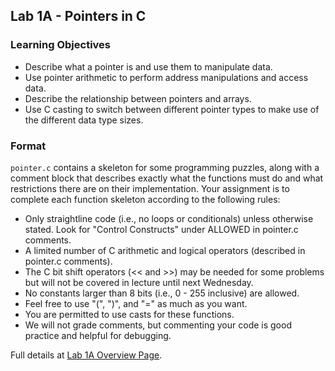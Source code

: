 ## Lab 1A - Pointers in C


### Learning Objectives
- Describe what a pointer is and use them to manipulate data.
- Use pointer arithmetic to perform address manipulations and access data.
- Describe the relationship between pointers and arrays.
- Use C casting to switch between different pointer types to make use of the different data type sizes.

### Format
`pointer.c` contains a skeleton for some programming puzzles, along with a comment block that describes exactly what the functions must do and what restrictions there are on their implementation. Your assignment is to complete each function skeleton according to the following rules:

- Only straightline code (i.e., no loops or conditionals) unless otherwise stated. Look for "Control Constructs" under ALLOWED in pointer.c comments.
- A limited number of C arithmetic and logical operators (described in pointer.c comments).
- The C bit shift operators (<< and >>) may be needed for some problems but will not be covered in lecture until next Wednesday.
- No constants larger than 8 bits (i.e., 0 - 255 inclusive) are allowed.
- Feel free to use "(", ")", and "=" as much as you want.
- You are permitted to use casts for these functions.
- We will not grade comments, but commenting your code is good practice and helpful for debugging.

Full details at [Lab 1A Overview Page](https://courses.cs.washington.edu/courses/cse351/24sp/labs/lab1a.html).
